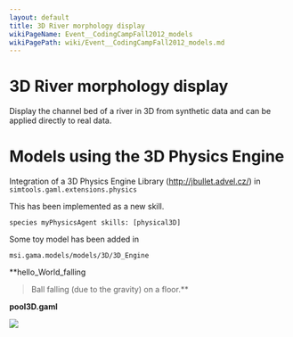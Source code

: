 ```yaml
---
layout: default
title: 3D River morphology display
wikiPageName: Event__CodingCampFall2012_models
wikiPagePath: wiki/Event__CodingCampFall2012_models.md
---
```




# 3D River morphology display

Display the channel bed of a river in 3D from synthetic data and can be applied directly to real data.


# Models using the 3D Physics Engine

Integration of a 3D Physics Engine Library (http://jbullet.advel.cz/) in `simtools.gaml.extensions.physics`

This has been implemented as a new skill.

```
species myPhysicsAgent skills: [physical3D]
```

Some toy model has been added in

```
msi.gama.models/models/3D/3D_Engine
```

**hello\_World\_falling
> Ball falling (due to the gravity) on a floor.**

**pool3D.gaml**

[![](http://gama-platform.googlecode.com/files/Pool_3D.png)](http://gama-platform.googlecode.com/files/Pool_3D.mov)
